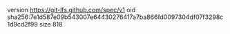 version https://git-lfs.github.com/spec/v1
oid sha256:7e1d587e09b543007e64430276417a7ba866fd0097304df07f3298c1d9cd2f99
size 818
